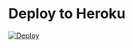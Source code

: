 # Deploy to Heroku

[![Deploy](https://www.herokucdn.com/deploy/button.png)](https://heroku.com/deploy)
